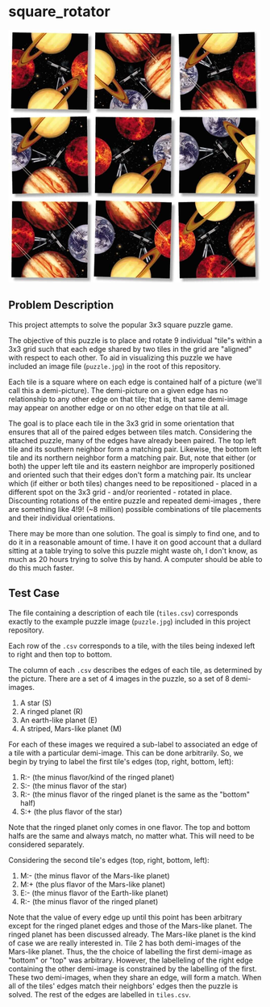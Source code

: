 # square_rotator

<img src="./puzzle.jpg" width="500"/>

## Problem Description

This project attempts to solve the popular 3x3 square puzzle game.

The objective of this puzzle is to place and rotate 9 individual "tile"s within a 3x3 grid such that each edge shared by two tiles in the grid are "aligned" with respect to each other. To aid in visualizing this puzzle we have included an image file (`puzzle.jpg`) in the root of this repository.

Each tile is a square where on each edge is contained half of a picture (we'll call this a demi-picture). The demi-picture on a given edge has no relationship to any other edge on that tile; that is, that same demi-image may appear on another edge or on no other edge on that tile at all.

The goal is to place each tile in the 3x3 grid in some orientation that ensures that all of the paired edges between tiles match. Considering the attached puzzle, many of the edges have already been paired. The top left tile and its southern neighbor form a matching pair. Likewise, the bottom left tile and its northern neighbor form a matching pair. But, note that either (or both) the upper left tile and its eastern neighbor are improperly positioned and oriented such that their edges don't form a matching pair. Its unclear which (if either or both tiles) changes need to be repositioned - placed in a different spot on the 3x3 grid - and/or reoriented - rotated in place. Discounting rotations of the entire puzzle and repeated demi-images , there are something like 4!9! (~8 million) possible combinations of tile placements and their individual orientations.

There may be more than one solution. The goal is simply to find one, and to do it in a reasonable amount of time. I have it on good account that a dullard sitting at a table trying to solve this puzzle might waste oh, I don't know, as much as 20 hours trying to solve this by hand. A computer should be able to do this much faster.

## Test Case

The file containing a description of each tile (`tiles.csv`) corresponds exactly to the example puzzle image (`puzzle.jpg`) included in this project repository.

Each row of the `.csv` corresponds to a tile, with the tiles being indexed left to right and then top to bottom.

The column of each `.csv` describes the edges of each tile, as determined by the picture. There are a set of 4 images in the puzzle, so a set of 8 demi-images.

1. A star (S)
1. A ringed planet (R)
1. An earth-like planet (E)
1. A striped, Mars-like planet (M)

For each of these images we required a sub-label to associated an edge of a tile with a particular demi-image. This can be done arbitrarily. So, we begin by trying to label the first tile's edges (top, right, bottom, left):

1. R:- (the minus flavor/kind of the ringed planet)
1. S:- (the minus flavor of the star)
1. R:- (the minus flavor of the ringed planet is the same as the "bottom" half)
1. S:+ (the plus flavor of the star)

Note that the ringed planet only comes in one flavor. The top and bottom halfs are the same and always match, no matter what. This will need to be considered separately.

Considering the second tile's edges (top, right, bottom, left):

1. M:- (the minus flavor of the Mars-like planet)
1. M:+ (the plus flavor of the Mars-like planet)
1. E:- (the minus flavor of the Earth-like planet)
1. R:- (the minus flavor of the ringed planet)

Note that the value of every edge up until this point has been arbitrary except for the ringed planet edges and those of the Mars-like planet. The ringed planet has been discussed already. The Mars-like planet is the kind of case we are really interested in. Tile 2 has both demi-images of the Mars-like planet. Thus, the the choice of labelling the first demi-image as "bottom" or "top" was arbitrary. However, the labelleling of the right edge containing the other demi-image is constrained by the labelling of the first. These two demi-images, when they share an edge, will form a match. When all of the tiles' edges match their neighbors' edges then the puzzle is solved. The rest of the edges are labelled in `tiles.csv`.
